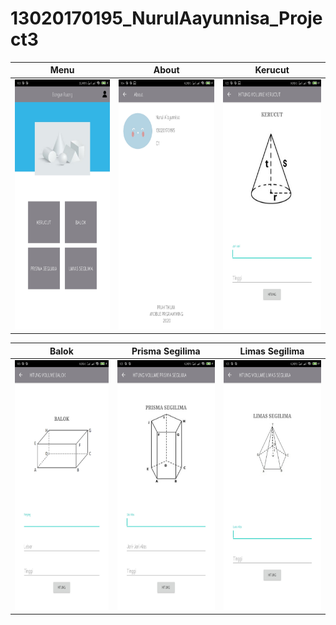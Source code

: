 # 13020170195_NurulAayunnisa_Project3

| Menu  | About | Kerucut |
| ------------- | ------------- | ------------- |
| <img src="https://github.com/NurulAayunnisa/13020170195_NurulAayunnisa_Project3/blob/master/menu.jpg" height="400px"/> | <img src="https://github.com/NurulAayunnisa/13020170195_NurulAayunnisa_Project3/blob/master/about.jpg" height="400px"/>  | <img src="https://github.com/NurulAayunnisa/13020170195_NurulAayunnisa_Project3/blob/master/kerucut.jpg" height="400px"/> |

| Balok | Prisma Segilima  | Limas Segilima |
| ------------- | ------------- | ------------- |
| <img src="https://github.com/NurulAayunnisa/13020170195_NurulAayunnisa_Project3/blob/master/balok.jpg" height="400px"/> | <img src="https://github.com/NurulAayunnisa/13020170195_NurulAayunnisa_Project3/blob/master/prisma.jpg" height="400px"/> | <img src="https://github.com/NurulAayunnisa/13020170195_NurulAayunnisa_Project3/blob/master/limas.jpg" height="400px"/> |
